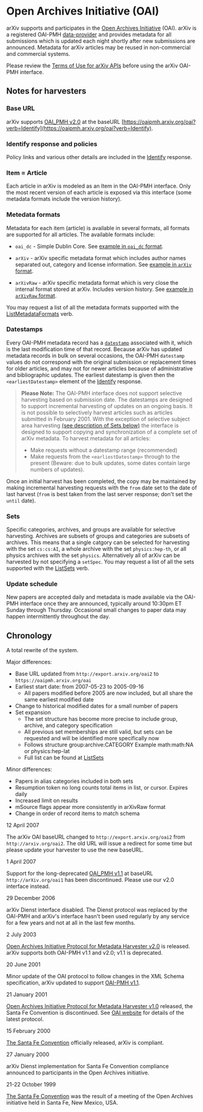 # Open Archives Initiative (OAI)

arXiv supports and participates in the [Open Archives Initiative](http://www.openarchives.org/) (OAI). arXiv is a registered OAI-PMH [data-provider](http://www.openarchives.org/Register/BrowseSites.pl) and provides metadata for all submissions which is updated each night shortly after new submissions are announced. Metadata for arXiv articles may be reused in non-commercial and commercial systems.

Please review the [Terms of Use for arXiv APIs](../../help/api/tou.md) before using the
arXiv OAI-PMH interface.

## Notes for harvesters

### Base URL

arXiv supports [OAI\_PMH v2.0](http://www.openarchives.org/OAI/2.0/openarchivesprotocol.htm) at the baseURL [https://oaipmh.arxiv.org/oai?verb=Identify](https://oaipmh.arxiv.org/oai?verb=Identify).

### Identify response and policies

Policy links and various other details are included in the [Identify](https://oaipmh.arxiv.org/oai?verb=Identify) response.

### Item = Article

Each article in arXiv is modeled as an Item in the OAI-PMH interface. Only the most recent version of each article is exposed via this interface (some metadata formats include the version history).

### Metedata formats

Metadata for each item (article) is available in several formats, all formats are supported for all articles. The available formats include:

- `oai_dc` - Simple Dublin Core. See [example in `oai_dc` format](https://oaipmh.arxiv.org/oai?verb=GetRecord&identifier=oai:arXiv.org:0804.2273&metadataPrefix=oai_dc).

-  `arXiv` - arXiv specific metadata format which includes author names separated out, category and license information. See [example in `arXiv` format](https://oaipmh.arxiv.org/oai?verb=GetRecord&identifier=oai:arXiv.org:0804.2273&metadataPrefix=arXiv).

- `arXivRaw` - arXiv specific metadata format which is very close the internal format stored at arXiv. Includes version history. See [example in `arXivRaw` format](https://oaipmh.arxiv.org/oai?verb=GetRecord&identifier=oai:arXiv.org:0804.2273&metadataPrefix=arXivRaw).

You may request a list of all the metadata formats supported with the [ListMetadataFormats](https://oaipmh.arxiv.org/oai?verb=ListMetadataFormats) verb.

### Datestamps

Every OAI-PMH metadata record has a [`datestamp`](http://www.openarchives.org/OAI/2.0/openarchivesprotocol.htm#Datestamp) associated with it, which is the last modification time of that record. Because arXiv has updated metadata records in bulk on several occasions, the OAI-PMH `datestamp` values do not correspond with the original submission or replacement times for older articles, and may not for newer articles because of administrative and bibliographic updates. The earliest datestamp is given then the `<earliestDatestamp>` element of the [Identify](http://oaipmh.arxiv.org/oai?verb=Identify) response.

>**Please Note:** The OAI-PMH interface does not support selective harvesting based on submission date. The datestamps are designed to support incremental harvesting of updates on an ongoing basis. It is not possible to selectively harvest articles such as articles submitted in February 2001. With the exception of selective subject area harvesting [(see description of Sets below)](###Sets) the interface is designed to support copying and synchronization of a complete set of arXiv metadata. To harvest metadata for all articles:
>- Make requests without a datestamp range (recommended)
>- Make requests from the `<earliestDatestamp>` through to the present
(Beware: due to bulk updates, some dates contain large numbers of updates).

Once an initial harvest has been completed, the copy may be maintained by making incremental harvesting requests with the `from` date set to the date of last harvest (`from` is best taken from the last server response; don't set the `until` date).

### Sets

Specific categories, archives, and groups are available for selective harvesting. Archives are subsets of groups and categories are subsets of archives. This means that a single catgory can be selected for harvesting with the set `cs:cs:AI`, a whole archive with the set `physics:hep-th`, or all physics archives with the set `physics`. Alternatively all of arXiv can be harvested by not specifying a `setSpec`. You may request a list of all the sets supported with the [ListSets](https://oaipmh.arxiv.org/oai?verb=ListSets) verb.

### Update schedule

New papers are accepted daily and metadata is made available via the OAI-PMH interface once they are announced, typically around 10:30pm ET Sunday through Thursday. Occasional small changes to paper data may happen intermittently throughout the day. 

## Chronology

A total rewrite of the system.

Major differences:

- Base URL  updated from `http://export.arxiv.org/oai2` to `https://oaipmh.arxiv.org/oai`
- Earliest start date: from 2007-05-23 to 2005-09-16
	- All papers modified before 2005 are now included, but all share the same earliest modified date
- Change to historical modified dates for a small number of papers
- Set expansion
	- The set structure has become more precise to include group, archive, and category specification
	- All previous set memberships are still valid, but sets can be requested and will be identified more specifically now
	- Follows structure group:archive:CATEGORY Example math:math:NA or physics:hep-lat
	- Full list can be found at [ListSets](https://oaipmh.arxiv.org/oai?verb=ListSets)
    
Minor differences:

- Papers in alias categories included in both sets
- Resumption token no long counts total items in list, or cursor. Expires daily
- Increased limit on results
- mSource flags appear more consistently in arXivRaw format
- Change in order of record items to match schema

12 April 2007

The arXiv OAI baseURL changed to `http://export.arxiv.org/oai2` from `http://arxiv.org/oai2`. The old URL will issue a redirect for some time but please update your harvester to use the new baseURL.

1 April 2007

Support for the long-deprecated [OAI\_PMH v1.1](http://www.openarchives.org/OAI/2.0/openarchivesprotocol.htm) at baseURL `http://arXiv.org/oai1` has been discontinued. Please use our v2.0 interface instead.

29 December 2006

arXiv Dienst interface disabled. The Dienst protocol was replaced by the OAI-PMH and arXiv's interface hasn't been used regularly by any service for a few years and not at all in the last few months.

2 July 2003

[Open Archives Initiative Protocol for Metadata Harvester v2.0](http://www.openarchives.org/OAI/2.0/openarchivesprotocol.htm) is released. arXiv supports both OAI-PMH v1.1 and v2.0; v1.1 is deprecated.

20 June 2001

Minor update of the OAI protocol to follow changes in the XML Schema specification, arXiv updated to support [OAI-PMH v1.1](http://www.openarchives.org/OAI/1.1/openarchivesprotocol.htm).

21 January 2001

[Open Archives Initiative Protocol for Metadata Harvester v1.0](http://www.openarchives.org/OAI/1.0/openarchivesprotocol.htm) released, the Santa Fe Convention is discontinued. See [OAI website](http://www.openarchives.org/) for details of the latest protocol.

15 February 2000

[The Santa Fe Convention](http://www.openarchives.org/sfc/sfc_entry.htm) officially released, arXiv is compliant.

27 January 2000

arXiv Dienst implementation for Santa Fe Convention compliance announced to participants in the Open Archives initiative.

21-22 October 1999

[The Santa Fe Convention](http://www.openarchives.org/sfc/sfc_entry.htm) was the result of a meeting of the Open Archives initiative held in Santa Fe, New Mexico, USA.
